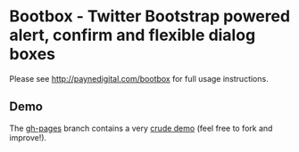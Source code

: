 # Bootbox - Twitter Bootstrap powered alert, confirm and flexible dialog boxes

Please see http://paynedigital.com/bootbox for full usage instructions.

## Demo

The [gh-pages](https://github.com/makeusabrew/bootbox/tree/gh-pages) branch contains a
very [crude demo](http://makeusabrew.github.com/bootbox/demo/) (feel free to fork and improve!).
